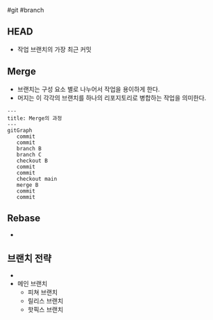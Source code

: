 #git #branch

## HEAD
- 작업 브랜치의 가장 최근 커밋

## Merge
- 브랜치는 구성 요소 별로 나누어서 작업을 용이하게 한다.
- 머지는 이 각각의 브랜치를 하나의 리포지토리로 병합하는 작업을 의미한다.

```mermaid
---
title: Merge의 과정
---
gitGraph
   commit
   commit
   branch B
   branch C
   checkout B
   commit
   commit
   checkout main
   merge B
   commit
   commit
```

## Rebase
- 


## 브랜치 전략
- 
- 메인 브랜치
	- 피쳐 브랜치
	- 릴리스 브랜치
	- 핫픽스 브랜치